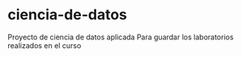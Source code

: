 # ciencia-de-datos
Proyecto de ciencia de datos aplicada
Para guardar los laboratorios realizados en el curso
